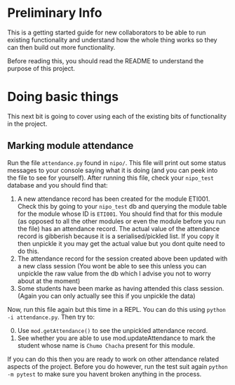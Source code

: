 # Preliminary Info
This is a getting started guide for new collaborators to be able to run existing functionality and understand how the whole thing works so they can then build out more functionality.

Before reading this, you should read the README to understand the purpose of this project.

# Doing basic things
This next bit is going to cover using each of the existing bits of functionality in the project.

## Marking module attendance
Run the file ```attendance.py``` found in ```nipo/```.
This file will print out some status messages to your console saying what it is doing (and you can peek into the file to see for yourself).
After running this file, check your ```nipo_test``` database and you should find that:
1. A new attendance record has been created for the module ETI001. Check this by going to your `nipo_test` db and querying the module table for the module whose ID is `ETI001`. You should find that for this module (as opposed to all the other modules or even the module before you run the file) has an attendance record. The actual value of the attendance record is gibberish because it is a serialised/pickled list. If you copy it then unpickle it you may get the actual value but you dont quite need to do this.
1. The attendance record for the session created above been updated with a new class session (You wont be able to see this unless you can unpickle the raw value from the db which I advise you not to worry about at the moment)
1. Some students have been marke as having attended this class session. (Again you can only actually see this if you unpickle the data)

Now, run this file again but this time in a REPL. You can do this using `python -i attendance.py`. Then try to:

0. Use `mod.getAttendance()` to see the unpickled attendance record.
0. See whether you are able to use mod.updateAttendance to mark the student whose name is `Chumo Chacha` present for this module.

If you can do this then you are ready to work on other attendance related aspects of the project. Before you do however, run the test suit again `python -m pytest` to make sure you havent broken anything in the process.